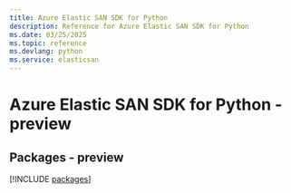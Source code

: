 ```yaml
---
title: Azure Elastic SAN SDK for Python
description: Reference for Azure Elastic SAN SDK for Python
ms.date: 03/25/2025
ms.topic: reference
ms.devlang: python
ms.service: elasticsan
---
```

# Azure Elastic SAN SDK for Python - preview
## Packages - preview
[!INCLUDE [packages](elastic-san-index.md)]